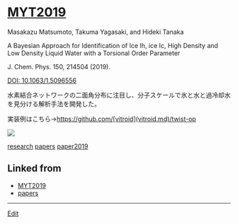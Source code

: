 # [MYT2019](MYT2019.md)

Masakazu Matsumoto, Takuma Yagasaki, and Hideki Tanaka

A Bayesian Approach for Identification of Ice Ih, ice Ic, High Density and Low Density Liquid Water with a Torsional Order Parameter 

J. Chem. Phys. 150, 214504 (2019).

[DOI: 10.1063/1.5096556](https://doi.org/10.1063/1.5096556)



水素結合ネットワークの二面角分布に注目し、分子スケールで氷と水と過冷却水を見分ける解析手法を開発した。

実装例はこちら→https://github.com/[vitroid](vitroid.md)/twist-op

![](https://i.gyazo.com/54198f0444985ee452b1cc47a4c68dc8.png)



[research](research.md) [papers](papers.md) [paper2019](paper2019.md) 



## Linked from

* [MYT2019](MYT2019.md)
* [papers](papers.md)


----
[Edit](https://github.com/vitroid/vitroid.github.io/edit/master/MD/MYT2019.md)
